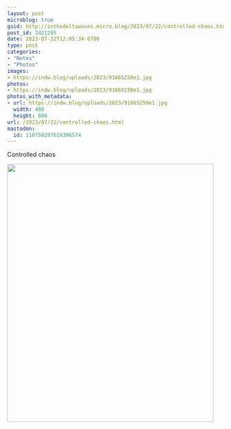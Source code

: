 ```yaml
---
layout: post
microblog: true
guid: http://inthedeltawaves.micro.blog/2023/07/22/controlled-chaos.html
post_id: 3421205
date: 2023-07-22T12:05:34-0700
type: post
categories:
- "Notes"
- "Photos"
images:
- https://indw.blog/uploads/2023/91665250e1.jpg
photos:
- https://indw.blog/uploads/2023/91665250e1.jpg
photos_with_metadata:
- url: https://indw.blog/uploads/2023/91665250e1.jpg
  width: 480
  height: 600
url: /2023/07/22/controlled-chaos.html
mastodon:
  id: 110759297619396574
---
```

Controlled chaos 

<img src="uploads/2023/91665250e1.jpg" width="480" height="600" alt="">
